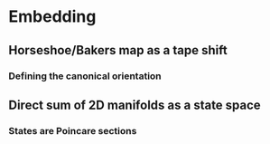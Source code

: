 # Embedding

## Horseshoe/Bakers map as a tape shift

### Defining the canonical orientation

## Direct sum of 2D manifolds as a state space

### States are Poincare sections
